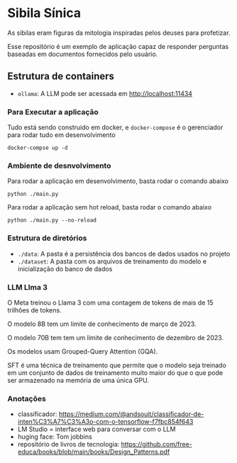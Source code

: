 # Sibila Sínica

As sibilas eram figuras da mitologia inspiradas pelos deuses para profetizar.

Esse repositório é um exemplo de aplicação capaz de responder perguntas baseadas em documentos fornecidos pelo usuário.

## Estrutura de containers

- `ollama`: A LLM pode ser acessada em <http://localhost:11434>

### Para Executar a aplicação

Tudo está sendo construido em docker, e `docker-compose` é o gerenciador para rodar tudo em desenvolvimento

```docker-compse up -d```

### Ambiente de desnvolvimento

Para rodar a aplicação em desenvolvimento, basta rodar o comando abaixo

``` python ./main.py ```

Para rodar a aplicação sem hot reload, basta rodar o comando abaixo

``` python ./main.py --no-reload ```

### Estrutura de diretórios

- `./data`: A pasta é a persistência dos bancos de dados usados no projeto
- `./dataset`: A pasta com os arquivos de treinamento do modelo e inicialização do banco de dados

### LLM Llma 3

O Meta treinou o Llama 3 com uma contagem de tokens de mais de 15 trilhões de tokens.

O modelo 8B tem um limite de conhecimento de março de 2023.

O modelo 70B tem tem um limite de conhecimento de dezembro de 2023.

Os modelos usam Grouped-Query Attention (GQA).

SFT é uma técnica de treinamento que permite que o modelo seja treinado em um conjunto de dados de treinamento muito maior do que o que pode ser armazenado na memória de uma única GPU.

### Anotações

- classificador: <https://medium.com/@andsouit/classificador-de-inten%C3%A7%C3%A3o-com-o-tensorflow-f7fbc854f643>
- LM Studio = interface web para conversar com  o LLM
- huging face: Tom jobbins
- repositório de livros de tecnologia: <https://github.com/free-educa/books/blob/main/books/Design_Patterns.pdf>